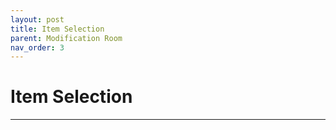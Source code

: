 ```yaml
---
layout: post
title: Item Selection
parent: Modification Room
nav_order: 3
---
```

# Item Selection
---